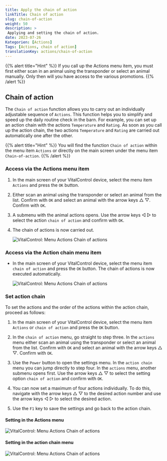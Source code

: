 ```yaml
---
title: Apply the chain of action
linkTitle: Chain of action
slug: chain-of-action
weight: 50
description: >
 Applying and setting the chain of action.
date: 2023-07-26
Kategorien: [Actions]
Tags: [Actions, chain of action]
translationKey: actions/chain-of-action
---
```

{{% alert title="Hint" %}}
If you call up the Actions menu item, you must first either scan in an animal using the transponder or select an animal manually. Only then will you have access to the various promotions.
{{% /alert %}}

## Chain of action

The `Chain of action` function allows you to carry out an individually adjustable sequence of `Actions`. This function helps you to simplify and speed up the daily routine check in the barn. For example, you can set up an action chain with the actions `Temperature` and `Rating`. As soon as you call up the action chain, the two actions `Temperature` and `Rating` are carried out automatically one after the other.

{{% alert title="Hint" %}}
You will find the function `Chain of action` within the menu item `Actions` or directly on the main screen under the menu item `Chain-of-action`.
{{% /alert %}}

### Access via the Actions menu item

1. In the main screen of your VitalControl device, select the menu item `Actions` and press the `OK` button.

2. Either scan an animal using the transponder or select an animal from the list. Confirm with `OK` and select an animal with the arrow keys △ ▽. Confirm with `OK`.

3. A submenu with the animal actions opens. Use the arrow keys ◁ ▷ to select the action `chain of action` and confirm with `OK`.

4. The chain of actions is now carried out.

    ![VitalControl: Menu Actions Chain of actions](../images/actionchain.png "Chain of action")

### Access via the Action chain menu item

- In the main screen of your VitalControl device, select the menu item `chain of action` and press the `OK` button. The chain of actions is now executed automatically.

    ![VitalControl: Menu Actions Chain of actions](../images/actionchain2.png "Chain of action")

### Set action chain

To set the actions and the order of the actions within the action chain, proceed as follows:

1. In the main screen of your VitalControl device, select the menu item `Actions` or `chain of action` and press the `OK` button.

2. In the `chain of action` menu, go straight to step three. In the `actions` menu either scan an animal using the transponder or select an animal from the list. Confirm with `OK` and select an animal with the arrow keys △ ▽. Confirm with `OK`.

3. Use the `Power` button to open the settings menu. In the `action chain` menu you can jump directly to step four. In the `actions` menu, another submenu opens first. Use the arrow keys △ ▽ to select the setting option `chain of action` and confirm with `OK`.

4. You can now set a maximum of four actions individually. To do this, navigate with the arrow keys △ ▽ to the desired action number and use the arrow keys ◁ ▷ to select the desired action.

5. Use the `F1` key to save the settings and go back to the action chain.

#### Setting in the Actions menu

   ![VitalControl: Menu Actions Chain of actions](../images/setactionchain.png "Set chain of action")
#### Setting in the action chain menu

   ![VitalControl: Menu Actions Chain of actions](../images/setactionchain2.png "Set chain of action")
   